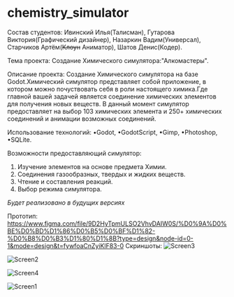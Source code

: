 # chemistry_simulator
Состав студентов: Ивинский Илья(Талисман), Гутарова Виктория(Графический дизайнер), Назаркин Вадим(Универсал), Старчиков Артём(~~Клоун~~ Аниматор), Шатов Денис(Кодер). 


Тема проекта: Создание Химического симулятора:"Алкомастеры".


Описание проекта: Создание Химического симулятора на базе Godot.Химический симулятор представляет собой приложение, в котором можно почуствовать себя в роли настоящего химика.Где главной вашей задачей является соединение  химических элементов для получения новых веществ. В данный момент симулятор предоставляет на выбор 103 химических элемента и 250+ химических соединений и анимации возможных соединений. 


Использование технологий: •Godot, •GodotScript, •Gimp, •Photoshop, •SQLite.


 Возможности предоставляющий симулятор:

1. Изучение элементов на основе предмета Химии.
2. Соединения газообразных, твердых и жидких веществ.
3. Чтение и составления реакций.
4. Выбор режима симулятора.

*Будет реализовано в будущих версиях*


Прототип: https://www.figma.com/file/9D2HyTpmULSO2VhvDAIW0S/%D0%9A%D0%BE%D0%BD%D1%86%D0%B5%D0%BF%D1%82-%D0%B8%D0%B3%D1%80%D1%8B?type=design&node-id=0-1&mode=design&t=fywfoaCnZyiKlF83-0
Скриншоты:
![Screen3](https://github.com/sfmai-group-projects/chemistry_simulator/assets/132296559/5534f24d-5e04-4ee4-8768-e55f1a92ddec)

![Screen2](https://github.com/sfmai-group-projects/chemistry_simulator/assets/132296559/27c51782-ffcb-4f75-917b-f6599bb8069a)

![Screen4](https://github.com/sfmai-group-projects/chemistry_simulator/assets/132296559/b58afb0a-b642-4dad-967f-668b6436b052)

![Screen1](https://github.com/sfmai-group-projects/chemistry_simulator/assets/132296559/b237714f-dea3-4ee1-a3d7-a939543e75a9)

